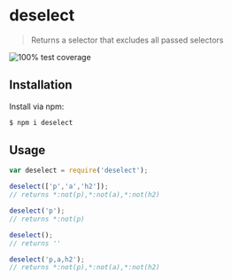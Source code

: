 # deselect
> Returns a selector that excludes all passed selectors

![100% test coverage](https://img.shields.io/badge/coverage-100%25-brightgreen.svg)


## Installation

Install via npm:

```sh
$ npm i deselect
```


## Usage

```js
var deselect = require('deselect');

deselect(['p','a','h2']);
// returns *:not(p),*:not(a),*:not(h2)

deselect('p');
// returns *:not(p)

deselect();
// returns ''

deselect('p,a,h2');
// returns *:not(p),*:not(a),*:not(h2)
```
